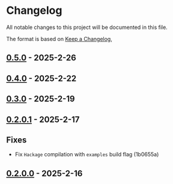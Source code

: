 # Changelog

All notable changes to this project will be documented in this file.

The format is based on [Keep a Changelog](https://keepachangelog.com/en/1.0.0/),

## [0.5.0](https://github.com/aztecs-hs/aztecs-sdl-image/compare/aztecs-sdl-image-v0.4.0..aztecs-sdl-image-v0.5.0) - 2025-2-26

## [0.4.0](https://github.com/aztecs-hs/aztecs-sdl-image/compare/aztecs-sdl-image-v0.4.0) - 2025-2-22

## [0.3.0](https://github.com/aztecs-hs/aztecs/compare/aztecs-sdl-image-v0.2.0.1..aztecs-sdl-image-v0.3.0) - 2025-2-19

## [0.2.0.1](https://github.com/aztecs-hs/aztecs/compare/aztecs-sdl-image-v0.2.0.0..aztecs-sdl-image-v0.2.0.1) - 2025-2-17

## Fixes

- Fix `Hackage` compilation with `examples` build flag (1b0655a)

## [0.2.0.0](https://github.com/aztecs-hs/aztecs/compare/aztecs-sdl-image-v0.2.0.0) - 2025-2-16

